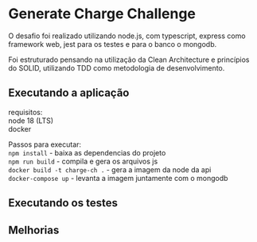 # Generate Charge Challenge

O desafio foi realizado utilizando node.js, com typescript, express como framework web, jest para os testes  e para o banco o mongodb.

Foi estruturado pensando na utilização da Clean Architecture e princípios do SOLID, utilizando TDD como metodologia de desenvolvimento.

## Executando a aplicação
requisitos: <br />
node 18 (LTS) <br />
docker <br />


Passos para executar: <br />
`npm install` - baixa as dependencias do projeto <br />
`npm run build` - compila e gera os arquivos js <br />
`docker build -t charge-ch .` - gera a imagem da node da api <br />
`docker-compose up` - levanta a imagem juntamente com o mongodb <br />


## Executando os testes



## Melhorias